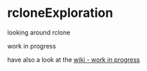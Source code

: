 # rcloneExploration
looking around rclone

work in progress


have also a look at the [wiki - work in progress](https://github.com/pflegende/rcloneExploration/wiki)
